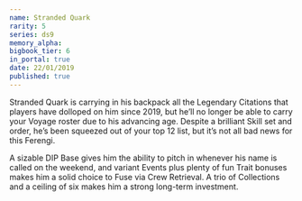 ```yaml
---
name: Stranded Quark
rarity: 5
series: ds9
memory_alpha:
bigbook_tier: 6
in_portal: true
date: 22/01/2019
published: true
---
```


Stranded Quark is carrying in his backpack all the Legendary Citations that players have dolloped on him since 2019, but he’ll no longer be able to carry your Voyage roster due to his advancing age. Despite a brilliant Skill set and order, he’s been squeezed out of your top 12 list, but it’s not all bad news for this Ferengi.

A sizable DIP Base gives him the ability to pitch in whenever his name is called on the weekend, and variant Events plus plenty of fun Trait bonuses makes him a solid choice to Fuse via Crew Retrieval. A trio of Collections and a ceiling of six makes him a strong long-term investment.
